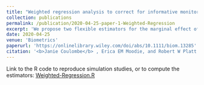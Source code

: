 ```yaml
---
title: "Weighted regression analysis to correct for informative monitoring times and confounders in longitudinal studies"
collection: publications
permalink: /publication/2020-04-25-paper-1-Weighted-Regression
excerpt: 'We propose two flexible estimators for the marginal effect of a binary intervention on a continuous longitudinal outcome in settings subject to informative monitoring times and confounding.'
date: 2020-04-25
venue: 'Biometrics'
paperurl: 'https://onlinelibrary.wiley.com/doi/abs/10.1111/biom.13285'
citation: '<b>Janie Coulombe</b> , Erica EM Moodie, and Robert W Platt. (2020). &quot;Weighted regression analysis to correct for informative monitoring times and confounders in longitudinal studies.&quot; <i>Biometrics</i>. 77(1), pp. 162-174.'
---
```


Link to the R code to reproduce simulation studies, or to compute the estimators: <a href="https://github.com/JanieCoulombeStat/CodeR_Weighted-Regression"> Weighted-Regression.R </a>
